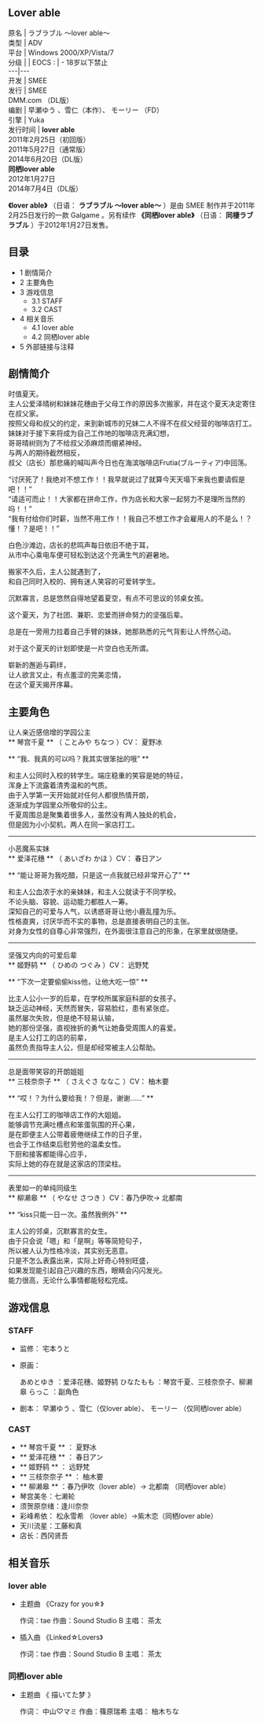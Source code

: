 Lover able  
---  
原名  |  ラブラブル 〜lover able〜   
类型  |  ADV   
平台  |  Windows 2000/XP/Vista/7   
分级  |  |  EOCS  :  |  \- 18岁以下禁止   
---|---  
开发  |  SMEE   
发行  |  SMEE    
DMM.com  （DL版）  
编剧  |  早瀬ゆう  、雪仁（本作）、  モーリー  （FD）   
引擎  |  Yuka   
发行时间  |  **lover able**   
2011年2月25日（初回版）  
2011年5月27日（通常版）  
2014年6月20日（DL版）  
**同栖lover able**  
2012年1月27日  
2014年7月4日（DL版）  
  
**《lover able》** （日语：  **ラブラブル 〜lover able〜** ）是由  SMEE  制作并于2011年2月25日发行的一款
Galgame  。另有续作 **《同栖lover able》** （日语：  **同棲ラブラブル** ）于2012年1月27日发售。

##  目录

  * 1  剧情简介 
  * 2  主要角色 
  * 3  游戏信息 
    * 3.1  STAFF 
    * 3.2  CAST 
  * 4  相关音乐 
    * 4.1  lover able 
    * 4.2  同栖lover able 
  * 5  外部链接与注释 

##  剧情简介

时值夏天。  
主人公爱泽晴树和妹妹花穗由于父母工作的原因多次搬家，并在这个夏天决定寄住在叔父家。  
按照父母和叔父的约定，来到新城市的兄妹二人不得不在叔父经营的咖啡店打工。  
妹妹对于接下来将成为自己工作地的咖啡店充满幻想，  
哥哥晴树则为了不给叔父添麻烦而绷紧神经。  
与两人的期待截然相反，  
叔父（店长）那悲痛的喊叫声今日也在海滨咖啡店Frutia(ブルーティア)中回荡。  
  
“讨厌死了！我绝对不想工作！！我早就说过了就算今天天塌下来我也要请假是吧！！”  
“请适可而止！！大家都在拼命工作，作为店长和大家一起努力不是理所当然的吗！！”  
“我有付给你们时薪，当然不用工作！！我自己不想工作才会雇用人的不是么！？懂！？是吧！！”  
  
白色沙滩边，店长的悲鸣声每日依旧不绝于耳，  
从市中心乘电车便可轻松到达这个充满生气的避暑地。  
  
搬家不久后，主人公就遇到了，  
和自己同时入校的、拥有迷人笑容的可爱转学生。  
  
沉默寡言，总是悠然自得地望着夏空，有点不可思议的邻桌女孩。  
  
这个夏天，为了社团、兼职、恋爱而拼命努力的坚强后辈。  
  
总是在一旁用力拉着自己手臂的妹妹，她那熟悉的元气背影让人怦然心动。  
  
对于这个夏天的计划即使是一片空白也无所谓。  
  
崭新的邂逅与羁绊，  
让人欲言又止，有点羞涩的完美恋情，  
在这个夏天揭开序幕。

##  主要角色

让人亲近感倍增的学园公主  
** 琴宫千夏  ** （  ことみや ちなつ  ）CV：  夏野冰

** “我、我真的可以吗？我其实很笨拙的哦”  **  
  
和主人公同时入校的转学生。端庄稳重的笑容是她的特征，  
浑身上下流露着清秀温和的气质。  
由于入学第一天开始就对任何人都很热情开朗，  
逐渐成为学园里众所敬仰的公主。  
千夏周围总是聚集着很多人，虽然没有两人独处的机会，  
但是因为小小契机，两人在同一家店打工。

* * *

小恶魔系实妹  
** 爱泽花穗  ** （  あいざわ かほ  ）CV：  春日アン

** “能让哥哥为我吃醋，只是这一点我就已经非常开心了”  **  
  
和主人公血浓于水的亲妹妹，和主人公就读于不同学校。  
不论头脑、容貌、运动能力都胜人一筹。  
深知自己的可爱与人气，以诱惑哥哥让他小鹿乱撞为乐。  
性格直爽，讨厌华而不实的事物，总是直接表明自己的主张。  
对身为女性的自尊心非常强烈，在外面很注意自己的形象，在家里就很随便。

* * *

坚强又内向的可爱后辈  
** 姬野鸫  ** （  ひめの つぐみ  ）CV：  远野梵

** “下次一定要偷偷kiss他，让他大吃一惊”  **  
  
比主人公小一岁的后辈，在学校所属家庭科部的女孩子。  
缺乏运动神经，天然而冒失，容易脸红，患有紧张症。  
虽然屡次失败，但是绝不轻易认输，  
她的那份坚强，直视挫折的勇气让她备受周围人的喜爱。  
是主人公打工的店的前辈，  
虽然负责指导主人公，但是却经常被主人公帮助。

* * *

总是面带笑容的开朗姐姐  
** 三枝奈奈子  ** （  さえぐさ ななこ  ）CV：  柚木要

** “哎！？为什么要给我！？但是，谢谢……”  **  
  
在主人公打工的咖啡店工作的大姐姐。  
能够调节充满吐槽点和笨蛋氛围的开心果，  
是在即便主人公带着疲倦继续工作的日子里，  
也会于工作结束后慰劳他的温柔女性。  
下厨和接客都能得心应手，  
实际上她的存在就是这家店的顶梁柱。

* * *

表里如一的单纯同级生  
** 柳濑皋  ** （  やなせ さつき  ）CV：春乃伊吹→  北都南

** “kiss只能一日一次。虽然我例外”  **  
  
主人公的邻桌，沉默寡言的女生。  
由于只会说「嗯」和「是啊」等等简短句子，  
所以被人认为性格冷淡，其实别无恶意。  
只是不怎么表露出来，实际上好奇心特别旺盛，  
如果发现能引起自己兴趣的东西，眼睛会闪闪发光。  
能力很高，无论什么事情都能轻松完成。

##  游戏信息

###  STAFF

  * 监修：  宅本うと 
  * 原画： 

     あめとゆき  ：爱泽花穗、姬野鸫 
     ひなたもも  ：琴宫千夏、三枝奈奈子、柳濑皋 
     らっこ  ：副角色 

  * 剧本：  早瀬ゆう  、雪仁（仅lover able）、  モーリー  （仅同栖lover able） 

###  CAST

  * ** 琴宫千夏  ** ：  夏野冰 
  * ** 爱泽花穗  ** ：  春日アン 
  * ** 姬野鸫  ** ：  远野梵 
  * ** 三枝奈奈子  ** ：  柚木要 
  * ** 柳濑皋  ** ：春乃伊吹（lover able）→  北都南  （同栖lover able） 
  * 琴宫美冬：七濑轮 
  * 须贺原奈绪：逢川奈奈 
  * 彩峰希依：  松永雪希  （lover able）→紫木恋（同栖lover able） 
  * 天川流星：工藤和真 
  * 店长：西冈贤吾 

##  相关音乐

###  lover able

  * 主题曲 《Crazy for you☆》 

     作词：tae 
     作曲：Sound Studio B 
     主唱：  茶太 

  * 插入曲 《Linked☆Lovers》 

     作词：tae 
     作曲：Sound Studio B 
     主唱：  茶太 

###  同栖lover able

  * 主题曲 《  描いてた梦  》 

     作词：  中山♡マミ 
     作曲：篠原瑞希 
     主唱：  柚木ちな 